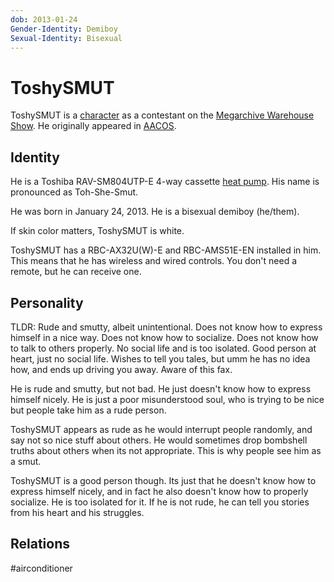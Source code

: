 ```yaml
---
dob: 2013-01-24
Gender-Identity: Demiboy
Sexual-Identity: Bisexual
---
```

# ToshySMUT

ToshySMUT is a [character](Characters.md) as a contestant on the [Megarchive Warehouse Show](../../../Megarchive%20Warehouse%20Show/Megarchive%20Warehouse%20Show.md). He originally appeared in [AACOS](../../../Megarchive%20Warehouse%20Show/AACOS.md).

## Identity

He is a Toshiba RAV-SM804UTP-E 4-way cassette  [heat pump](../../Species/Air%20Conditioners.md). His name is pronounced as Toh-She-Smut.

He was born in January 24, 2013. He is a bisexual demiboy (he/them).

If skin color matters, ToshySMUT is white.

ToshySMUT has a RBC-AX32U(W)-E and RBC-AMS51E-EN installed in him. This means that he has wireless and wired controls. You don't need a remote, but he can receive one.

## Personality

TLDR: Rude and smutty, albeit unintentional. Does not know how to express himself in a nice way. Does not know how to socialize. Does not know how to talk to others properly. No social life and is too isolated. Good person at heart, just no social life. Wishes to tell you tales, but umm he has no idea how, and ends up driving you away. Aware of this fax.

He is rude and smutty, but not bad. He just doesn't know how to express himself nicely. He is just a poor misunderstood soul, who is trying to be nice but people take him as a rude person.

ToshySMUT appears as rude as he would interrupt people randomly, and say not so nice stuff about others. He would sometimes drop bombshell truths about others when its not appropriate. This is why people see him as a smut.

ToshySMUT is a good person though. Its just that he doesn't know how to express himself nicely, and in fact he also doesn't know how to properly socialize. He is too isolated for it. If he is not rude, he can tell you stories from his heart and his struggles.

## Relations

#airconditioner 